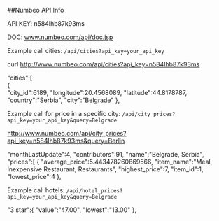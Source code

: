 ##Numbeo API Info

API KEY: n584lhb87k93ms

DOC: www.numbeo.com/api/doc.jsp

Example call cities:
`/api/cities?api_key=your_api_key`

curl http://www.numbeo.com/api/cities?api_key=n584lhb87k93ms

   "cities":[  
      {  
         "city_id":6189,
         "longitude":20.4568089,
         "latitude":44.8178787,
         "country":"Serbia",
         "city":"Belgrade"
      },
      
Example call for price in a specific city:
`/api/city_prices?api_key=your_api_key&query=Belgrade`

http://www.numbeo.com/api/city_prices?api_key=n584lhb87k93ms&query=Berlin

   "monthLastUpdate":4,
   "contributors":91,
   "name":"Belgrade, Serbia",
   "prices":[
      {
         "average_price":5.443478260869566,
         "item_name":"Meal, Inexpensive Restaurant, Restaurants",
         "highest_price":7,
         "item_id":1,
         "lowest_price":4
      },
      
      
Example call hotels:
`/api/hotel_prices?api_key=your_api_key&query=Belgrade`

   "3 star":{
      "value":"47.00",
      "lowest":"13.00"
   },
   

